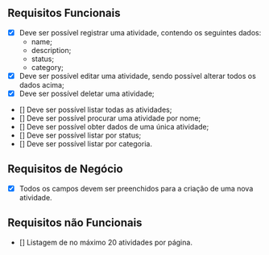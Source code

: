 ## Requisitos Funcionais
- [x] Deve ser possível registrar uma atividade, contendo os seguintes dados:
  - name;
  - description;
  - status;
  - category;
- [x] Deve ser possível editar uma atividade, sendo possível alterar todos os dados acima;
- [x] Deve ser possível deletar uma atividade;
- [] Deve ser possível listar todas as atividades;
- [] Deve ser possível procurar uma atividade por nome;
- [] Deve ser possível obter dados de uma única atividade;
- [] Deve ser possível listar por status;
- [] Deve ser possível listar por categoria.

## Requisitos de Negócio
- [x] Todos os campos devem ser preenchidos para a criação de uma nova atividade.

## Requisitos não Funcionais
- [] Listagem de no máximo 20 atividades por página.